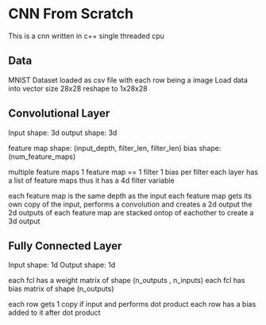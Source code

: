 # CNN From Scratch

This is a cnn written in c++ single threaded cpu

## Data

MNIST Dataset loaded as csv file with each row being a image
Load data into vector size 28x28
reshape to 1x28x28

## Convolutional Layer

Input shape: 3d
output shape: 3d

feature map shape: (input_depth, filter_len, filter_len)
bias shape: (num_feature_maps)

multiple feature maps
1 feature map == 1 filter
1 bias per filter
each layer has a list of feature maps thus it has a 4d filter variable

each feature map is the same depth as the input
each feature map gets its own copy of the input, performs a convolution and creates a 2d output
the 2d outputs of each feature map are stacked ontop of eachother to create a 3d output

## Fully Connected Layer

Input shape: 1d
Output shape: 1d

each fcl has a weight matrix of shape (n_outputs , n_inputs)
each fcl has bias matrix of shape (n_outputs)

each row gets 1 copy if input and performs dot product 
each row has a bias added to it after dot product
